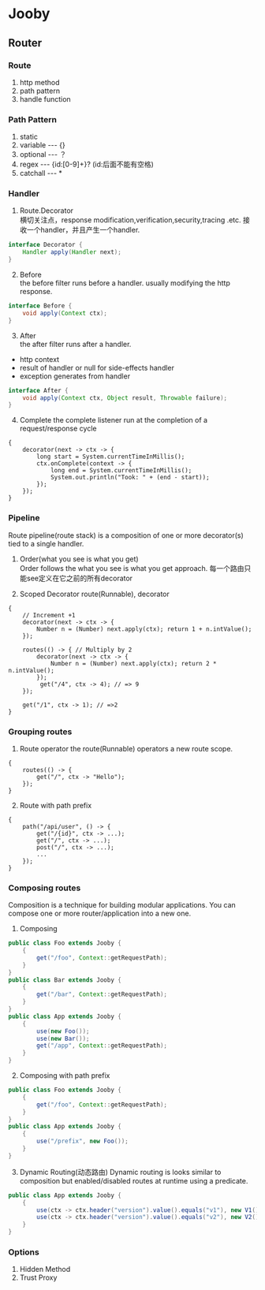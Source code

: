 # Jooby
## Router
### Route
1. http method
2. path pattern
3. handle function

### Path Pattern
1. static
2. variable --- {}
3. optional --- ？
4. regex --- {id:[0-9]+}? (id:后面不能有空格)
5. catchall --- *

### Handler
1. Route.Decorator  
横切关注点，response modification,verification,security,tracing .etc.
接收一个handler，并且产生一个handler.
```java
interface Decorator { 
    Handler apply(Handler next);
}
```

2. Before  
the before filter runs before a handler.  usually modifying the http response.  
```java
interface Before { 
    void apply(Context ctx);
}
```

3. After  
the after filter runs after a handler.  
* http context
* result of handler or null for side-effects handler
* exception generates from handler
```java
interface After { 
    void apply(Context ctx, Object result, Throwable failure);
}
```

4. Complete
the complete listener run at the completion of a request/response cycle
```
{
    decorator(next -> ctx -> { 
        long start = System.currentTimeInMillis(); 
        ctx.onComplete(context -> { 
            long end = System.currentTimeInMillis(); 
            System.out.println("Took: " + (end - start));
        });
    });
}
```

### Pipeline
Route pipeline(route stack) is a composition of one or more decorator(s) tied to a single handler.  
1. Order(what you see is what you get)  
Order follows the what you see is what you get approach.
每一个路由只能see定义在它之前的所有decorator

2. Scoped Decorator
route(Runnable), decorator  
```
{ 
    // Increment +1 
    decorator(next -> ctx -> {
        Number n = (Number) next.apply(ctx); return 1 + n.intValue();
    });
    
    routes(() -> { // Multiply by 2
        decorator(next -> ctx -> {
            Number n = (Number) next.apply(ctx); return 2 * n.intValue();
        });
         get("/4", ctx -> 4); // => 9
    }); 

    get("/1", ctx -> 1); // =>2
}
```

### Grouping routes
1. Route operator
the route(Runnable) operators a new route scope.
```
{ 
    routes(() -> { 
        get("/", ctx -> "Hello");
    });
}
```

2. Route with path prefix
```
{ 
    path("/api/user", () -> { 
        get("/{id}", ctx -> ...); 
        get("/", ctx -> ...); 
        post("/", ctx -> ...); 
        ...
    });
}
```

### Composing routes
Composition is a technique for building modular applications. You can compose one or more router/application into a new one.
1. Composing
```java
public class Foo extends Jooby { 
    { 
        get("/foo", Context::getRequestPath); 
    } 
}
public class Bar extends Jooby { 
    {
        get("/bar", Context::getRequestPath); 
    } 
}
public class App extends Jooby { 
    {
        use(new Foo()); 
        use(new Bar()); 
        get("/app", Context::getRequestPath);
    }
}
```

2. Composing with path prefix
```java
public class Foo extends Jooby {
    {
        get("/foo", Context::getRequestPath);
    }   
}
public class App extends Jooby {
    {
        use("/prefix", new Foo());
    }   
}
```

3. Dynamic Routing(动态路由)
Dynamic routing is looks similar to composition but enabled/disabled routes at runtime using a predicate.
```java
public class App extends Jooby { 
    {
        use(ctx -> ctx.header("version").value().equals("v1"), new V1()); 
        use(ctx -> ctx.header("version").value().equals("v2"), new V2());
    }
}
```

### Options
1. Hidden Method
2. Trust Proxy
